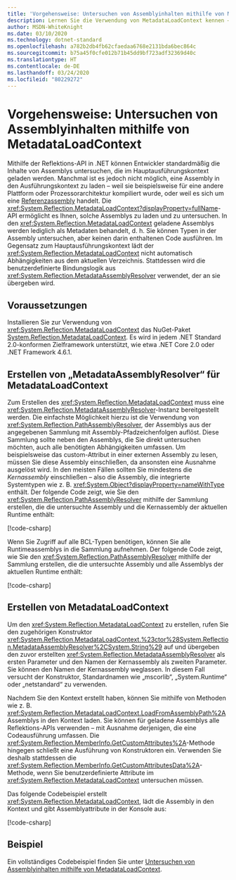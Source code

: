 ```yaml
---
title: 'Vorgehensweise: Untersuchen von Assemblyinhalten mithilfe von MetadataLoadContext'
description: Lernen Sie die Verwendung von MetadataLoadContext kennen – einer API, mit der Sie .NET-Assemblys zur Untersuchung laden können.
author: MSDN-WhiteKnight
ms.date: 03/10/2020
ms.technology: dotnet-standard
ms.openlocfilehash: a782b2db4fb62cfaedaa6768e2131bda6bec864c
ms.sourcegitcommit: b75a45f0cfe012b71b45dd9bf723adf32369d40c
ms.translationtype: HT
ms.contentlocale: de-DE
ms.lasthandoff: 03/24/2020
ms.locfileid: "80229272"
---
```

# <a name="how-to-inspect-assembly-contents-using-metadataloadcontext"></a>Vorgehensweise: Untersuchen von Assemblyinhalten mithilfe von MetadataLoadContext

Mithilfe der Reflektions-API in .NET können Entwickler standardmäßig die Inhalte von Assemblys untersuchen, die im Hauptausführungskontext geladen werden. Manchmal ist es jedoch nicht möglich, eine Assembly in den Ausführungskontext zu laden – weil sie beispielsweise für eine andere Plattform oder Prozessorarchitektur kompiliert wurde, oder weil es sich um eine [Referenzassembly](reference-assemblies.md) handelt. Die <xref:System.Reflection.MetadataLoadContext?displayProperty=fullName>-API ermöglicht es Ihnen, solche Assemblys zu laden und zu untersuchen. In den <xref:System.Reflection.MetadataLoadContext> geladene Assemblys werden lediglich als Metadaten behandelt, d. h. Sie können Typen in der Assembly untersuchen, aber keinen darin enthaltenen Code ausführen. Im Gegensatz zum Hauptausführungskontext lädt der <xref:System.Reflection.MetadataLoadContext> nicht automatisch Abhängigkeiten aus dem aktuellen Verzeichnis. Stattdessen wird die benutzerdefinierte Bindungslogik aus <xref:System.Reflection.MetadataAssemblyResolver> verwendet, der an sie übergeben wird.

## <a name="prerequisites"></a>Voraussetzungen

Installieren Sie zur Verwendung von <xref:System.Reflection.MetadataLoadContext> das NuGet-Paket [System.Reflection.MetadataLoadContext](https://www.nuget.org/packages/System.Reflection.MetadataLoadContext). Es wird in jedem .NET Standard 2.0-konformen Zielframework unterstützt, wie etwa .NET Core 2.0 oder .NET Framework 4.6.1.

## <a name="create-metadataassemblyresolver-for-metadataloadcontext"></a>Erstellen von „MetadataAssemblyResolver“ für MetadataLoadContext

Zum Erstellen des <xref:System.Reflection.MetadataLoadContext> muss eine <xref:System.Reflection.MetadataAssemblyResolver>-Instanz bereitgestellt werden. Die einfachste Möglichkeit hierzu ist die Verwendung von <xref:System.Reflection.PathAssemblyResolver>, der Assemblys aus der angegebenen Sammlung mit Assembly-Pfadzeichenfolgen auflöst. Diese Sammlung sollte neben den Assemblys, die Sie direkt untersuchen möchten, auch alle benötigten Abhängigkeiten umfassen. Um beispielsweise das custom-Attribut in einer externen Assembly zu lesen, müssen Sie diese Assembly einschließen, da ansonsten eine Ausnahme ausgelöst wird. In den meisten Fällen sollten Sie mindestens die *Kernassembly* einschließen – also die Assembly, die integrierte Systemtypen wie z. B. <xref:System.Object?displayProperty=nameWithType> enthält. Der folgende Code zeigt, wie Sie den <xref:System.Reflection.PathAssemblyResolver> mithilfe der Sammlung erstellen, die die untersuchte Assembly und die Kernassembly der aktuellen Runtime enthält:

[!code-csharp[](snippets/inspect-contents-using-metadataloadcontext/MetadataLoadContextSnippets.cs#CoreAssembly)]

Wenn Sie Zugriff auf alle BCL-Typen benötigen, können Sie alle Runtimeassemblys in die Sammlung aufnehmen. Der folgende Code zeigt, wie Sie den <xref:System.Reflection.PathAssemblyResolver> mithilfe der Sammlung erstellen, die die untersuchte Assembly und alle Assemblys der aktuellen Runtime enthält:

[!code-csharp[](snippets/inspect-contents-using-metadataloadcontext/MetadataLoadContextSnippets.cs#RuntimeAssemblies)]

## <a name="create-metadataloadcontext"></a>Erstellen von MetadataLoadContext

Um den <xref:System.Reflection.MetadataLoadContext> zu erstellen, rufen Sie den zugehörigen Konstruktor <xref:System.Reflection.MetadataLoadContext.%23ctor%28System.Reflection.MetadataAssemblyResolver%2CSystem.String%29> auf und übergeben den zuvor erstellten <xref:System.Reflection.MetadataAssemblyResolver> als ersten Parameter und den Namen der Kernassembly als zweiten Parameter. Sie können den Namen der Kernassembly weglassen. In diesem Fall versucht der Konstruktor, Standardnamen wie „mscorlib“, „System.Runtime“ oder „netstandard“ zu verwenden.

Nachdem Sie den Kontext erstellt haben, können Sie mithilfe von Methoden wie z. B. <xref:System.Reflection.MetadataLoadContext.LoadFromAssemblyPath%2A> Assemblys in den Kontext laden. Sie können für geladene Assemblys alle Reflektions-APIs verwenden – mit Ausnahme derjenigen, die eine Codeausführung umfassen. Die <xref:System.Reflection.MemberInfo.GetCustomAttributes%2A>-Methode hingegen schließt eine Ausführung von Konstruktoren ein. Verwenden Sie deshalb stattdessen die <xref:System.Reflection.MemberInfo.GetCustomAttributesData%2A>-Methode, wenn Sie benutzerdefinierte Attribute im <xref:System.Reflection.MetadataLoadContext> untersuchen müssen.

Das folgende Codebeispiel erstellt <xref:System.Reflection.MetadataLoadContext>, lädt die Assembly in den Kontext und gibt Assemblyattribute in der Konsole aus:

[!code-csharp[](snippets/inspect-contents-using-metadataloadcontext/MetadataLoadContextSnippets.cs#CreateContext)]

## <a name="example"></a>Beispiel

Ein vollständiges Codebeispiel finden Sie unter [Untersuchen von Assemblyinhalten mithilfe von MetadataLoadContext](https://docs.microsoft.com/samples/dotnet/samples/inspect-assembly-contents-using-metadataloadcontext/).
